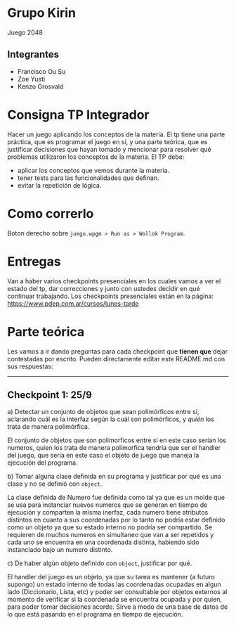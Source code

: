 # Grupo Kirin
Juego 2048
## Integrantes
- Francisco Ou Su
- Zoe Yusti
- Kenzo Grosvald

# Consigna TP Integrador

Hacer un juego aplicando los conceptos de la materia. El tp tiene una parte práctica, que es programar el juego en sí, y una parte teórica, que es justificar decisiones que hayan tomado y mencionar para resolver qué problemas utilizaron los conceptos de la materia.
El TP debe:
- aplicar los conceptos que vemos durante la materia.
- tener tests para las funcionalidades que definan.
- evitar la repetición de lógica.

# Como correrlo

Boton derecho sobre `juego.wpgm > Run as > Wollok Program`.

# Entregas

Van a haber varios checkpoints presenciales en los cuales vamos a ver el estado del tp, dar correcciones y junto con ustedes decidir en qué continuar trabajando.
Los checkpoints presenciales están en la página: https://www.pdep.com.ar/cursos/lunes-tarde

# Parte teórica

Les vamos a ir dando preguntas para cada checkpoint que **tienen que** dejar contestadas por escrito. Pueden directamente editar este README.md con sus respuestas:

--------------------

## Checkpoint 1: 25/9

a) Detectar un conjunto de objetos que sean polimórficos entre sí, aclarando cuál es la interfaz según la cuál son polimórficos, y _quién_ los trata de manera polimórfica.

El conjunto de objetos que son polimorficos entre si en este caso serían los numeros, quien los trata de manera polimorfica tendría que ser el handler del juego, que sería en este caso el objeto de juego que maneja la ejecución del programa.

b) Tomar alguna clase definida en su programa y justificar por qué es una clase y no se definió con `object`.

La clase definida de Numero fue definida como tal ya que es un molde que se usa para instanciar nuevos numeros que se generan en tiempo de ejecución y comparten la misma inerfaz, cada numero tiene atributos distintos en cuanto a sus coordenadas por lo tanto no podría estar definido como un objeto ya que su estado interno no podría ser compartido. Se requieren de muchos numeros en simultaneo que van a ser repetidos y cada uno se encuentra en una coordenada distinta, habiendo sido instanciado bajo un numero distinto.

c) De haber algún objeto definido con `object`, justificar por qué.

El handler del juego es un objeto, ya que su tarea es mantener (a futuro supongo) un estado interno de todas las coordenadas ocupadas en algun lado (Diccionario, Lista, etc) y poder ser consultable por objetos externos al momento de verificar si la coordenada se encuentra ocupada y por quien, para poder tomar decisiones acorde. Sirve a modo de una base de datos de lo que está pasando en el programa en tiempo de ejecución.

